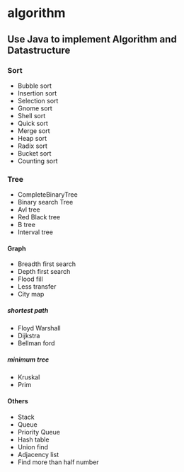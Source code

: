 # algorithm
## Use Java to implement Algorithm and Datastructure

### Sort
- Bubble sort
- Insertion sort
- Selection sort
- Gnome sort
- Shell sort
- Quick sort
- Merge sort
- Heap sort
- Radix sort
- Bucket sort
- Counting sort

### Tree
- CompleteBinaryTree
- Binary search Tree
- Avl tree
- Red Black tree
- B tree
- Interval tree

#### Graph
- Breadth first search
- Depth first search
- Flood fill
- Less transfer
- City map

##### shortest path
- Floyd Warshall
- Dijkstra
- Bellman ford

##### minimum tree
- Kruskal
- Prim

#### Others
- Stack
- Queue
- Priority Queue
- Hash table
- Union find
- Adjacency list
- Find more than half number
